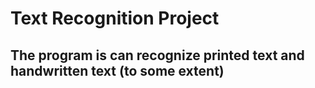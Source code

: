# Text Recognition Project

## The program is can recognize printed text and handwritten text (to some extent)